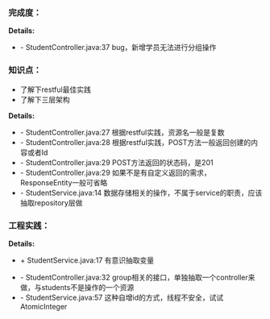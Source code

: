 ### 完成度：
__Details:__
- \- StudentController.java:37 bug，新增学员无法进行分组操作

### 知识点：
* 了解下restful最佳实践
* 了解下三层架构

__Details:__

- \- StudentController.java:27 根据restful实践，资源名一般是复数
- \- StudentController.java:28 根据restful实践，POST方法一般返回创建的内容或者Id
- \- StudentController.java:29 POST方法返回的状态码，是201
- \- StudentController.java:29 如果不是有自定义返回的需求，ResponseEntity一般可省略
- \- StudentService.java:14 数据存储相关的操作，不属于service的职责，应该抽取repository层做

### 工程实践：
__Details:__
+ \+ StudentService.java:17 有意识抽取变量
- \- StudentController.java:32 group相关的接口，单独抽取一个controller来做，与students不是操作的一个资源
- \- StudentService.java:57 这种自增id的方式，线程不安全，试试AtomicInteger


